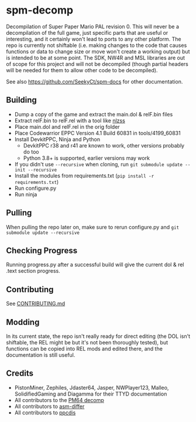 # spm-decomp

Decompilation of Super Paper Mario PAL revision 0. This will never be a decompilation of the full game, just specific parts that are useful or interesting, and it certainly won't lead to ports to any other platform. The repo is currently not shiftable (i.e. making changes to the code that causes functions or data to change size or move won't create a working output) but is intended to be at some point. The SDK, NW4R and MSL libraries are out of scope for this project and will not be decompiled (though partial headers will be needed for them to allow other code to be decompiled).

See also https://github.com/SeekyCt/spm-docs for other documentation.

## Building

- Dump a copy of the game and extract the main.dol & relF.bin files
- Extract relF.bin to relF.rel with a tool like [nlzss](https://github.com/magical/nlzss)
- Place main.dol and relF.rel in the orig folder
- Place Codewarrior EPPC Version 4.1 Build 60831 in tools/4199_60831
- Install DevkitPPC, Ninja and Python
    - DevkitPPC r38 and r41 are known to work, other versions probably do too
    - Python 3.8+ is supported, earlier versions may work
- If you didn't use `--recursive` when cloning, run `git submodule update --init --recursive`
- Install the modules from requirements.txt (`pip install -r requirements.txt`)
- Run configure.py
- Run ninja

## Pulling

When pulling the repo later on, make sure to rerun configure.py and `git submodule update --recursive`

## Checking Progress

Running progress.py after a successful build will give the current dol & rel .text section progress.

## Contributing
See [CONTRIBUTING.md](CONTRIBUTING.md)

## Modding

In its current state, the repo isn't really ready for direct editing (the DOL isn't shiftable, the REL might be but it's not been thoroughly tested), but functions can be copied into REL mods and edited there, and the documentation is still useful. 

## Credits
- PistonMiner, Zephiles, Jdaster64, Jasper, NWPlayer123, Malleo, SolidifiedGaming and Diagamma for their TTYD documentation
- All contributors to the [PM64 decomp](https://github.com/ethteck/papermario)
- All contributors to [asm-differ](https://github.com/simonlindholm/asm-differ)
- All contributors to [ppcdis](https://github.com/SeekyCt/ppcdis/)
